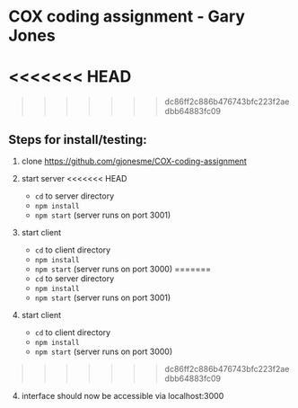 # COX coding assignment - Gary Jones

<<<<<<< HEAD
=======

>>>>>>> dc86ff2c886b476743bfc223f2aedbb64883fc09
## Steps for install/testing:

1. clone https://github.com/gjonesme/COX-coding-assignment

2. start server
<<<<<<< HEAD

   - `cd` to server directory
   - `npm install`
   - `npm start` (server runs on port 3001)

3. start client

   - `cd` to client directory
   - `npm install`
   - `npm start` (server runs on port 3000)
=======
    - `cd` to server directory
    - `npm install`
    - `npm start` (server runs on port 3001)

3. start client
    - `cd` to client directory
    - `npm install`
    - `npm start` (server runs on port 3000)
>>>>>>> dc86ff2c886b476743bfc223f2aedbb64883fc09

4. interface should now be accessible via localhost:3000
